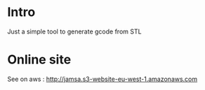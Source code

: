 # Intro

Just a simple tool to generate gcode from STL

# Online site

See on aws : http://jamsa.s3-website-eu-west-1.amazonaws.com

